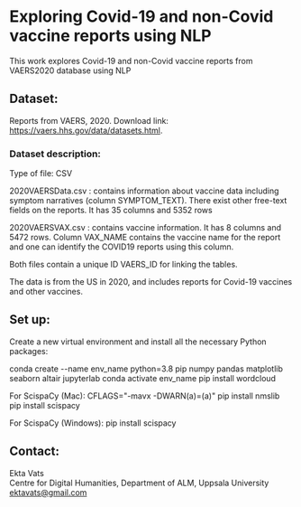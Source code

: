 # Exploring Covid-19 and non-Covid vaccine reports using NLP
This work explores Covid-19 and non-Covid vaccine reports from VAERS2020 database using NLP

## Dataset: <br>
Reports from VAERS, 2020. Download link: https://vaers.hhs.gov/data/datasets.html.

### Dataset description:

Type of file: CSV

2020VAERSData.csv : contains information about vaccine data including symptom narratives (column SYMPTOM_TEXT). There exist other free-text fields on the reports. It has 35 columns and 5352 rows

2020VAERSVAX.csv : contains vaccine information. It has 8 columns and 5472 rows. Column VAX_NAME contains the vaccine name for the report and one can identify the COVID19 reports using this column.

Both files contain a unique ID VAERS_ID for linking the tables.

The data is from the US in 2020, and includes reports for Covid-19 vaccines and other vaccines.

## Set up:<br>

Create a new virtual environment and install all the necessary Python packages: 

conda create --name env_name python=3.8 pip numpy pandas matplotlib seaborn altair jupyterlab 
conda activate env_name 
pip install wordcloud

For ScispaCy (Mac): 
CFLAGS="-mavx -DWARN(a)=(a)" pip install nmslib  pip install scispacy

For ScispaCy (Windows):  pip install scispacy

## Contact: <br>

Ekta Vats <br>
Centre for Digital Humanities, Department of ALM, Uppsala University <br>
ektavats@gmail.com <br>
